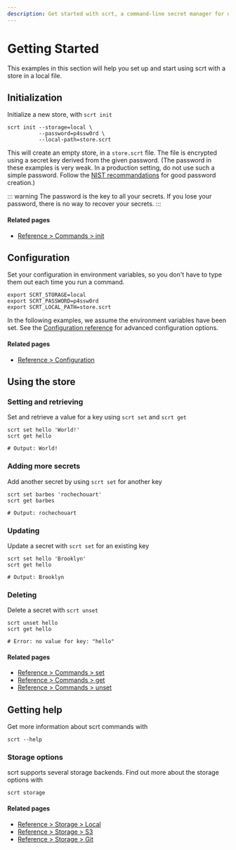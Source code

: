 ```yaml
---
description: Get started with scrt, a command-line secret manager for developers, sysadmins and devops. Follow the steps to create your first secrets store, and start securely setting and retrieving secrets.
---
```


# Getting Started

This examples in this section will help you set up and start using scrt with a store in a local file.

## Initialization

Initialize a new store, with `scrt init`

```shell
scrt init --storage=local \
          --password=p4ssw0rd \
          --local-path=store.scrt
```

This will create an empty store, in a `store.scrt` file. The file is encrypted using a secret key derived from the given password. (The password in these examples is very weak. In a production setting, do not use such a simple password. Follow the [NIST recommandations](https://auth0.com/blog/dont-pass-on-the-new-nist-password-guidelines/) for good password creation.)

::: warning
The password is the key to all your secrets. If you lose your password, there is no way to recover your secrets.
:::

#### Related pages

- [Reference > Commands > init](../reference/commands/init.md)

## Configuration

Set your configuration in environment variables, so you don't have to type them out each time you run a command.

```shell
export SCRT_STORAGE=local
export SCRT_PASSWORD=p4ssw0rd
export SCRT_LOCAL_PATH=store.scrt
```

In the following examples, we assume the environment variables have been set. See the [Configuration reference](/guide/configuration.md) for advanced configuration options.

#### Related pages

- [Reference > Configuration](../reference/configuration/README.md)

## Using the store

### Setting and retrieving

Set and retrieve a value for a key using `scrt set` and `scrt get`

```shell
scrt set hello 'World!'
scrt get hello

# Output: World!
```

### Adding more secrets

Add another secret by using `scrt set` for another key

```shell
scrt set barbes 'rochechouart'
scrt get barbes

# Output: rochechouart
```

### Updating

Update a secret with `scrt set` for an existing key

```shell
scrt set hello 'Brooklyn'
scrt get hello

# Output: Brooklyn
```

### Deleting

Delete a secret with `scrt unset`

```shell
scrt unset hello
scrt get hello

# Error: no value for key: "hello"
```

#### Related pages

- [Reference > Commands > set](../reference/commands/set.md)
- [Reference > Commands > get](../reference/commands/get.md)
- [Reference > Commands > unset](../reference/commands/unset.md)

## Getting help

Get more information about scrt commands with

```shell
scrt --help
```

### Storage options

scrt supports several storage backends. Find out more about the storage options with

```shell
scrt storage
```

#### Related pages

- [Reference > Storage > Local](../reference/storage/local.md)
- [Reference > Storage > S3](../reference/storage/s3.md)
- [Reference > Storage > Git](../reference/storage/git.md)
